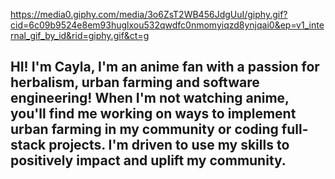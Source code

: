 https://media0.giphy.com/media/3o6ZsT2WB456JdgUuI/giphy.gif?cid=6c09b9524e8em93huglxou532qwdfc0nmomyiqzd8ynjqai0&ep=v1_internal_gif_by_id&rid=giphy.gif&ct=g

## HI! I'm Cayla, I'm an anime fan with a passion for herbalism, urban farming and software engineering! When I'm not watching anime,  you'll find me working on ways to implement urban farming in my community or coding full-stack projects. I'm  driven to use my skills to positively impact and uplift my community.

